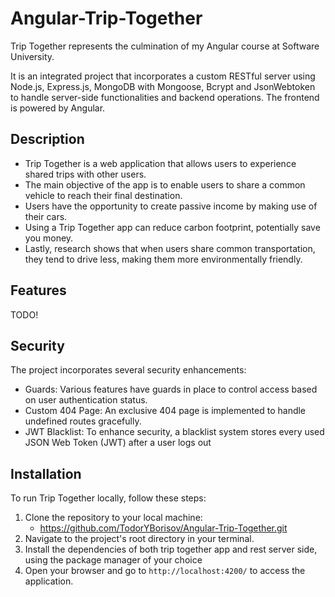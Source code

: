 # Angular-Trip-Together
Trip Together represents the culmination of my Angular course at Software University.

It is an integrated project that incorporates a custom RESTful server using Node.js, Express.js, MongoDB with Mongoose, Bcrypt and JsonWebtoken to handle server-side functionalities and backend operations.
The frontend is powered by Angular.

## Description
- Trip Together is a web application that allows users to experience shared trips with other users.
- The main objective of the app is to enable users to share a common vehicle to reach their final destination.
- Users have the opportunity to create passive income by making use of their cars.
- Using a Trip Together app can reduce carbon footprint, potentially save you money.
- Lastly, research shows that when users share common transportation, they tend to drive less, making them more environmentally friendly.



## Features
TODO!

## Security
The project incorporates several security enhancements:

- Guards: Various features have guards in place to control access based on user authentication status.
- Custom 404 Page: An exclusive 404 page is implemented to handle undefined routes gracefully.
- JWT Blacklist: To enhance security, a blacklist system stores every used JSON Web Token (JWT) after a user logs out

## Installation
To run Trip Together locally, follow these steps:
1. Clone the repository to your local machine:
    - https://github.com/TodorYBorisov/Angular-Trip-Together.git
2. Navigate to the project's root directory in your terminal.
3. Install the dependencies of both trip together app and rest server side, using the package manager of your choice
4. Open your browser and go to `http://localhost:4200/` to access the application.

